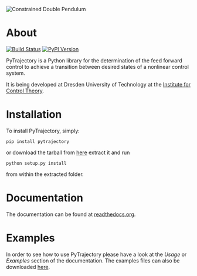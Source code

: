 ![Constrained Double Pendulum](https://raw.github.com/TUD-RST/pytrajectory/master/doc/pic/con_double_pend_swing.gif)

About
=====

[![Build Status](https://travis-ci.org/TUD-RST/pytrajectory.svg?branch=master)](https://travis-ci.org/TUD-RST/pytrajectory)
[![PyPI Version](https://pypip.in/v/pytrajectory/badge.png)](https://pypi.python.org/pypi/pytrajectory)

PyTrajectory is a Python library for the determination of the feed forward control 
to achieve a transition between desired states of a nonlinear control system.

It is being developed at Dresden University of Technology at the 
[Institute for Control Theory](http://www.et.tu-dresden.de/rst/).


Installation
============

To install PyTrajectory, simply:

    pip install pytrajectory

or download the tarball from [here](https://github.com/TUD-RST/pytrajectory/tree/master/dist) extract it and run

    python setup.py install

from within the extracted folder.

   
Documentation
=============

The documentation can be found at [readthedocs.org](https://pytrajectory.readthedocs.org).

Examples
========

In order to see how to use PyTrajectory please have a look at the *Usage* or *Examples*
section of the documentation. The examples files can also be downloaded
[here](https://github.com/TUD-RST/pytrajectory/tree/master/dist).

